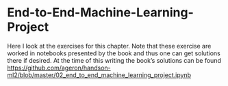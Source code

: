 # End-to-End-Machine-Learning-Project
Here I look at the exercises for this chapter. Note that these exercise are worked in notebooks presented by the book and thus one can get solutions there if desired. At the time of this writing the book’s solutions can be found https://github.com/ageron/handson-ml2/blob/master/02_end_to_end_machine_learning_project.ipynb
